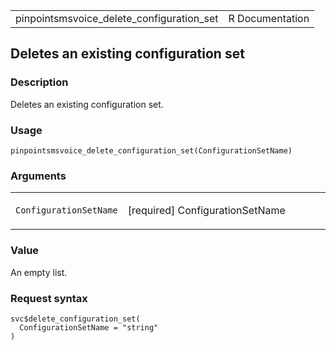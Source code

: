 <table style="width: 100%;">
<tbody>
<tr class="odd">
<td>pinpointsmsvoice_delete_configuration_set</td>
<td style="text-align: right;">R Documentation</td>
</tr>
</tbody>
</table>

## Deletes an existing configuration set

### Description

Deletes an existing configuration set.

### Usage

    pinpointsmsvoice_delete_configuration_set(ConfigurationSetName)

### Arguments

<table>
<colgroup>
<col style="width: 35%" />
<col style="width: 65%" />
</colgroup>
<tbody>
<tr class="odd">
<td><code
id="pinpointsmsvoice_delete_configuration_set_:_ConfigurationSetName">ConfigurationSetName</code></td>
<td><p>[required] ConfigurationSetName</p></td>
</tr>
</tbody>
</table>

### Value

An empty list.

### Request syntax

    svc$delete_configuration_set(
      ConfigurationSetName = "string"
    )
